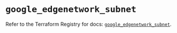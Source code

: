 # `google_edgenetwork_subnet`

Refer to the Terraform Registry for docs: [`google_edgenetwork_subnet`](https://registry.terraform.io/providers/hashicorp/google-beta/6.14.1/docs/resources/google_edgenetwork_subnet).
